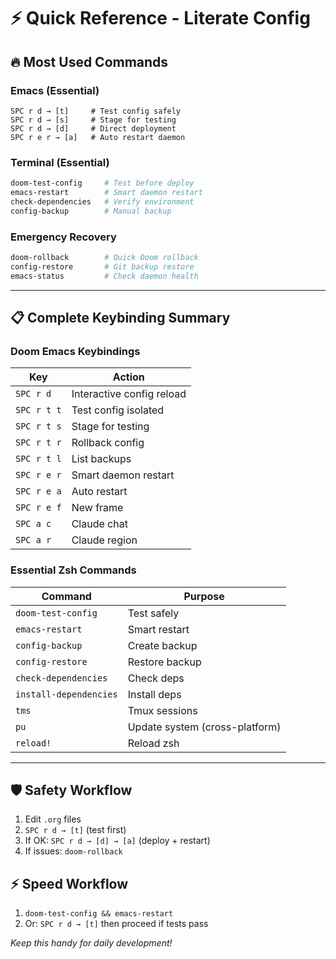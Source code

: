 # ⚡ Quick Reference - Literate Config

## 🔥 **Most Used Commands**

### **Emacs (Essential)**
```
SPC r d → [t]     # Test config safely
SPC r d → [s]     # Stage for testing  
SPC r d → [d]     # Direct deployment
SPC r e r → [a]   # Auto restart daemon
```

### **Terminal (Essential)**
```bash
doom-test-config     # Test before deploy
emacs-restart        # Smart daemon restart
check-dependencies   # Verify environment
config-backup        # Manual backup
```

### **Emergency Recovery**
```bash
doom-rollback        # Quick Doom rollback
config-restore       # Git backup restore
emacs-status         # Check daemon health
```

---

## 📋 **Complete Keybinding Summary**

### **Doom Emacs Keybindings**
| Key | Action |
|-----|--------|
| `SPC r d` | Interactive config reload |
| `SPC r t t` | Test config isolated |
| `SPC r t s` | Stage for testing |
| `SPC r t r` | Rollback config |
| `SPC r t l` | List backups |
| `SPC r e r` | Smart daemon restart |
| `SPC r e a` | Auto restart |
| `SPC r e f` | New frame |
| `SPC a c` | Claude chat |
| `SPC a r` | Claude region |

### **Essential Zsh Commands**
| Command | Purpose |
|---------|---------|
| `doom-test-config` | Test safely |
| `emacs-restart` | Smart restart |
| `config-backup` | Create backup |
| `config-restore` | Restore backup |
| `check-dependencies` | Check deps |
| `install-dependencies` | Install deps |
| `tms` | Tmux sessions |
| `pu` | Update system (cross-platform) |
| `reload!` | Reload zsh |

---

## 🛡️ **Safety Workflow**
1. Edit `.org` files
2. `SPC r d → [t]` (test first)
3. If OK: `SPC r d → [d] → [a]` (deploy + restart)
4. If issues: `doom-rollback`

## ⚡ **Speed Workflow**  
1. `doom-test-config && emacs-restart`
2. Or: `SPC r d → [t]` then proceed if tests pass

*Keep this handy for daily development!*